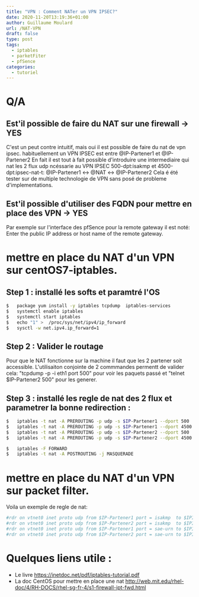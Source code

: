 ```yaml
---
title: "VPN : Comment NATer un VPN IPSEC?"
date: 2020-11-20T13:19:36+01:00
author: Guillaume Moulard
url: /NAT-VPN
draft: false
type: post
tags:
  - iptables
  - parketFiter
  - pfSence
categories:
  - tutoriel
---
```



# Q/A
## Est'il possible de faire du NAT sur une firewall -> YES
C'est un peut contre intuitif, mais oui il est possible de faire du nat de vpn ipsec. habituellement un VPN IPSEC est entre @IP-Partener1 et @IP-Partener2 
En fait il est tout à fait possible d'introduire une intermediaire qui nat les 2 flux udp ncéssarie au VPN IPSEC 500-dpt:isakmp et 4500-dpt:ipsec-nat-t:
@IP-Partener1 <-> @NAT <-> @IP-Partener2 
Cela é été tester sur de multiple technologie de VPN sans posé de probleme d'implementations. 

## Est'il possible d'utiliser des FQDN pour mettre en place des VPN -> YES
Par exemple sur l'interface des pfSence pour la remote gateway il est noté: Enter the public IP address or host name of the remote gateway.

# mettre en place du NAT d'un VPN sur centOS7-iptables.

## Step 1 : installé les softs et paramtré l'OS 

```bash
$	package yum install -y iptables tcpdump  iptables-services
$	systemctl enable iptables
$	systemctl start iptables
$	echo "1" >  /proc/sys/net/ipv4/ip_forward
$	sysctl -w net.ipv4.ip_forward=1
```

## Step 2 : Valider le routage
Pour que le NAT fonctionne sur la machine il faut que les 2 partener soit accessible. L'utilisaiton conjointe de 2 commmandes permentt de valider cela: 
"tcpdump -p -i eth1 port 500" pour voir les paquets passé et "telnet $IP-Partener2 500" pour les generer. 

## Step 3 : installé les regle de nat des 2 flux et parametrer la bonne redirection :

```bash
$	iptables -t nat -A PREROUTING -p udp -s $IP-Partener1 --dport 500  -i eth1 -j DNAT --to $IP-Partener2:500
$	iptables -t nat -A PREROUTING -p udp -s $IP-Partener1 --dport 4500 -i eth1 -j DNAT --to $IP-Partener2:4500
$	iptables -t nat -A PREROUTING -p udp -s $IP-Partener2 --dport 500  -i eth1 -j DNAT --to $IP-Partener1:500
$	iptables -t nat -A PREROUTING -p udp -s $IP-Partener2 --dport 4500 -i eth1 -j DNAT --to $IP-Partener1:4500

$	iptables -F FORWARD
$	iptables -t nat -A POSTROUTING -j MASQUERADE
```


# mettre en place du NAT d'un VPN sur packet filter.

Voila un exemple de regle de nat: 
```bash
#rdr on vtnet0 inet proto udp from $IP-Partener1 port = isakmp  to $IPInterfaceOne port = isakmp  ->  $IP-Partener2
#rdr on vtnet0 inet proto udp from $IP-Partener2 port = isakmp  to $IPInterfaceOne port = isakmp  ->  $IP-Partener1
#rdr on vtnet0 inet proto udp from $IP-Partener1 port = sae-urn to $IPInterfaceOne port = sae-urn -> $IP-Partener2
#rdr on vtnet0 inet proto udp from $IP-Partener2 port = sae-urn to $IPInterfaceOne port = sae-urn ->  $IP-Partener1
```

# Quelques liens utile : 
- Le livre  https://inetdoc.net/pdf/iptables-tutorial.pdf
- La doc CentOS pour mettre en place une nat http://web.mit.edu/rhel-doc/4/RH-DOCS/rhel-sg-fr-4/s1-firewall-ipt-fwd.html
